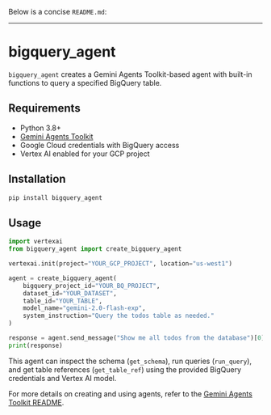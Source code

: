Below is a concise `README.md`:

---

# bigquery_agent

`bigquery_agent` creates a Gemini Agents Toolkit-based agent with built-in functions to query a specified BigQuery table.

## Requirements

- Python 3.8+
- [Gemini Agents Toolkit](https://github.com/GeminiAgentsToolkit/gemini-agents-toolkit/blob/main/README.md)
- Google Cloud credentials with BigQuery access
- Vertex AI enabled for your GCP project

## Installation

```bash
pip install bigquery_agent
```

## Usage

```python
import vertexai
from bigquery_agent import create_bigquery_agent

vertexai.init(project="YOUR_GCP_PROJECT", location="us-west1")

agent = create_bigquery_agent(
    bigquery_project_id="YOUR_BQ_PROJECT",
    dataset_id="YOUR_DATASET",
    table_id="YOUR_TABLE",
    model_name="gemini-2.0-flash-exp",
    system_instruction="Query the todos table as needed."
)

response = agent.send_message("Show me all todos from the database")[0]
print(response)
```

This agent can inspect the schema (`get_schema`), run queries (`run_query`), and get table references (`get_table_ref`) using the provided BigQuery credentials and Vertex AI model.

For more details on creating and using agents, refer to the [Gemini Agents Toolkit README](https://github.com/GeminiAgentsToolkit/gemini-agents-toolkit/blob/main/README.md).
